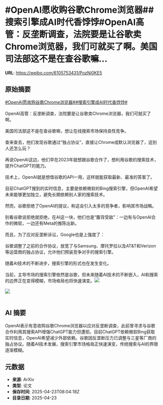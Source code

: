 # #OpenAI愿收购谷歌Chrome浏览器##搜索引擎成AI时代香饽饽#OpenAI高管：反垄断调查，法院要是让谷歌卖Chrome浏览器，我们可就买了啊。美国司法部这不是在查谷歌嘛...

**URL**: https://weibo.com/6105753431/PozNi0KE5

## 原始摘要

<a href="https://m.weibo.cn/search?containerid=231522type%3D1%26t%3D10%26q%3D%23OpenAI%E6%84%BF%E6%94%B6%E8%B4%AD%E8%B0%B7%E6%AD%8CChrome%E6%B5%8F%E8%A7%88%E5%99%A8%23&amp;extparam=%23OpenAI%E6%84%BF%E6%94%B6%E8%B4%AD%E8%B0%B7%E6%AD%8CChrome%E6%B5%8F%E8%A7%88%E5%99%A8%23" data-hide=""><span class="surl-text">#OpenAI愿收购谷歌Chrome浏览器#</span></a><a href="https://m.weibo.cn/search?containerid=231522type%3D1%26t%3D10%26q%3D%23%E6%90%9C%E7%B4%A2%E5%BC%95%E6%93%8E%E6%88%90AI%E6%97%B6%E4%BB%A3%E9%A6%99%E9%A5%BD%E9%A5%BD%23&amp;extparam=%23%E6%90%9C%E7%B4%A2%E5%BC%95%E6%93%8E%E6%88%90AI%E6%97%B6%E4%BB%A3%E9%A6%99%E9%A5%BD%E9%A5%BD%23" data-hide=""><span class="surl-text">#搜索引擎成AI时代香饽饽#</span></a><br><br>OpenAI高管：反垄断调查，法院要是让谷歌卖Chrome浏览器，我们可就买了啊。<br><br>美国司法部这不是在查谷歌嘛，想让在线搜索市场保持良性竞争。<br><br>查来查去，他们发现谷歌通过“独占协议”，直接让Chrome成默认浏览器了，这别人还怎么玩？<br><br>再说OpenAI这边，他们早在2023年就想跟谷歌合作了，想利用谷歌的搜索技术，提升ChatGPT的能力。<br><br>技术上，OpenAI就是想借谷歌的API一用，这样就能获取最新、最准的答案了。<br><br>目前ChatGPT搜到的实时信息，主要是依赖微软的Bing搜索引擎，但OpenAI希望未来能够更加独立，避免长期依赖别人家的搜索技术。<br><br>然而，谷歌拒绝了OpenAI的提议，称这会引入太多的竞争者，影响其市场战略。<br><br>别看谷歌说拒绝就拒绝，在AI这一块，他们也是“腹背受敌”：一边有与OpenAI合作的微软，一边还有Meta的推陈出新。<br><br>而且，为了应对反垄断诉讼，Google也是上强度了：<br><br>谷歌调整了之前的合作协议，放宽了与Samsung、摩托罗拉以及AT&amp;T和Verizon等运营商的独占协议，允许他们预装竞争对手的搜索引擎。<br><br>随着AI技术的不断进步，搜索引擎的形式也在发生变化。<br><br>当前，主导市场的搜索引擎依然是谷歌，但未来随着AI技术的不断嵌入，AI和搜索的边界正在变得模糊，市场格局也将快速演变。<img style="" src="https://tvax1.sinaimg.cn/large/006Fd7o3gy1i0qn8a0392j31hc0yekd8.jpg" referrerpolicy="no-referrer"><br><br><img style="" src="https://tvax4.sinaimg.cn/large/006Fd7o3gy1i0qn8azcx1j31hc0zk189.jpg" referrerpolicy="no-referrer"><br><br>

## AI 摘要

OpenAI表示有意收购谷歌Chrome浏览器以应对反垄断调查，此前曾寻求与谷歌合作利用其搜索API增强ChatGPT能力但遭拒。目前ChatGPT依赖微软Bing获取实时信息，OpenAI希望减少外部依赖。谷歌因反垄断压力已调整与三星等厂商的独占协议。随着AI技术发展，搜索引擎市场格局正快速演变，传统搜索与AI的界限逐渐模糊。

## 元数据

- **来源**: ArXiv
- **类型**: 论文
- **保存时间**: 2025-04-23T08:04:18Z
- **目录日期**: 2025-04-23
